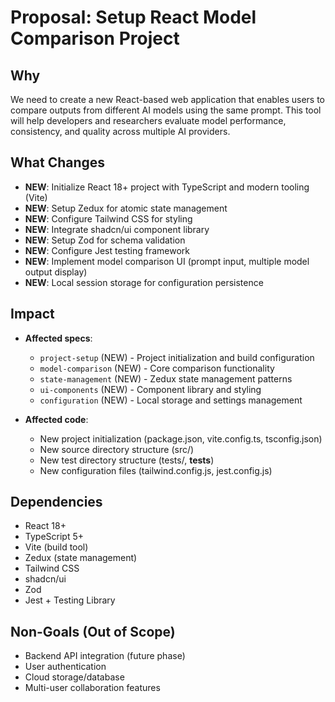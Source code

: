 # Proposal: Setup React Model Comparison Project

## Why

We need to create a new React-based web application that enables users to compare outputs from different AI models using the same prompt. This tool will help developers and researchers evaluate model performance, consistency, and quality across multiple AI providers.

## What Changes

- **NEW**: Initialize React 18+ project with TypeScript and modern tooling (Vite)
- **NEW**: Setup Zedux for atomic state management
- **NEW**: Configure Tailwind CSS for styling
- **NEW**: Integrate shadcn/ui component library
- **NEW**: Setup Zod for schema validation
- **NEW**: Configure Jest testing framework
- **NEW**: Implement model comparison UI (prompt input, multiple model output display)
- **NEW**: Local session storage for configuration persistence

## Impact

- **Affected specs**:
  - `project-setup` (NEW) - Project initialization and build configuration
  - `model-comparison` (NEW) - Core comparison functionality
  - `state-management` (NEW) - Zedux state management patterns
  - `ui-components` (NEW) - Component library and styling
  - `configuration` (NEW) - Local storage and settings management

- **Affected code**:
  - New project initialization (package.json, vite.config.ts, tsconfig.json)
  - New source directory structure (src/)
  - New test directory structure (tests/, __tests__)
  - New configuration files (tailwind.config.js, jest.config.js)

## Dependencies

- React 18+
- TypeScript 5+
- Vite (build tool)
- Zedux (state management)
- Tailwind CSS
- shadcn/ui
- Zod
- Jest + Testing Library

## Non-Goals (Out of Scope)

- Backend API integration (future phase)
- User authentication
- Cloud storage/database
- Multi-user collaboration features
